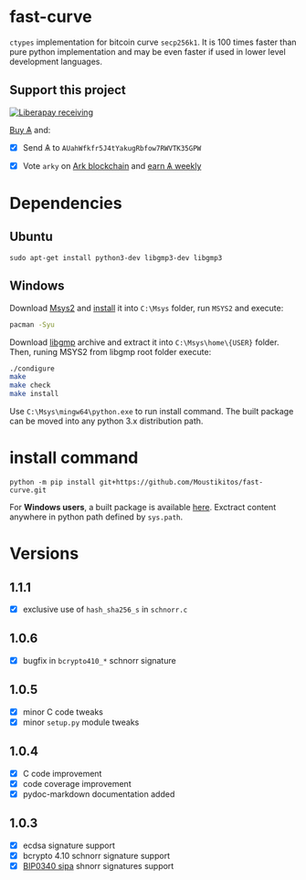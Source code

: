 # fast-curve

`ctypes` implementation for bitcoin curve `secp256k1`. It is 100 times faster than pure python implementation and may be even faster if used in lower level development languages.

## Support this project
 
 [![Liberapay receiving](https://img.shields.io/liberapay/goal/Toons?logo=liberapay)](https://liberapay.com/Toons/donate)
 
 [Buy &#1126;](https://bittrex.com/Account/Register?referralCode=NW5-DQO-QMT) and:
 
   * [X] Send &#1126; to `AUahWfkfr5J4tYakugRbfow7RWVTK35GPW`
   * [X] Vote `arky` on [Ark blockchain](https://explorer.ark.io) and [earn &#1126; weekly](http://dpos.arky-delegate.info/arky)


# Dependencies

## Ubuntu

```shell
sudo apt-get install python3-dev libgmp3-dev libgmp3
```

## Windows

Download [Msys2](https://www.msys2.org) and [install](https://www.msys2.org/#installation)
it into `C:\Msys` folder, run `MSYS2` and execute:

```bash
pacman -Syu
```

Download [libgmp](https://gmplib.org/) archive and extract it into `C:\Msys\home\{USER}`
folder. Then, runing MSYS2 from libgmp root folder execute:

```bash
./condigure
make
make check
make install
```

Use `C:\Msys\mingw64\python.exe` to run install command. The built package
can be moved into any python 3.x distribution path.

# install command

```shell
python -m pip install git+https://github.com/Moustikitos/fast-curve.git
```

For **Windows users**, a built package is available
[here](https://github.com/Moustikitos/fast-curve/raw/master/download/cSecp256k1-1.1.1-win64.7z).
Exctract content anywhere in python path defined by `sys.path`.

# Versions

## 1.1.1
 - [x] exclusive use of `hash_sha256_s` in `schnorr.c`

## 1.0.6
 - [x] bugfix in `bcrypto410_*` schnorr signature

## 1.0.5
 - [x] minor C code tweaks
 - [x] minor `setup.py` module tweaks

## 1.0.4
 - [x] C code improvement
 - [x] code coverage improvement
 - [x] pydoc-markdown documentation added

## 1.0.3
 - [x] ecdsa signature support
 - [x] bcrypto 4.10 schnorr signature support
 - [x] [BIP0340 sipa](https://github.com/sipa/bips/tree/3b1fb9600b938172dd98a63e4906a861af9c3ab0/bip-0340) shnorr signatures support
